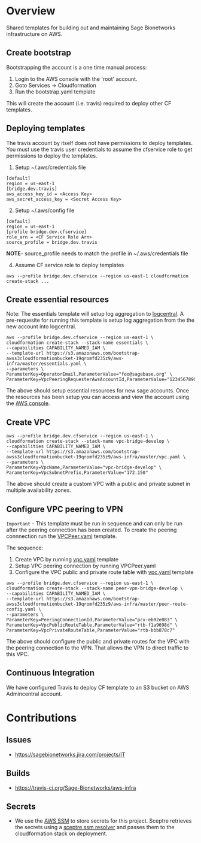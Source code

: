 # Overview
Shared templates for building out and maintaining Sage Bionetworks
infrastructure on AWS.

## Create bootstrap
Bootstrapping the account is a one time manual process:

1. Login to the AWS console with the 'root' account.
2. Goto Services -> Cloudformation
3. Run the bootstrap.yaml template

This will create the account (i.e. travis) required to deploy other
CF templates.

## Deploying templates

The travis account by itself does not have permissions to deploy templates.
You must use the travis user credentials to assume the cfservice role to
get permissions to deploy the templates.

1. Setup ~/.aws/credentials file
```
[default]
region = us-east-1
[bridge.dev.travis]
aws_access_key_id = <Access Key>
aws_secret_access_key = <Secret Access Key>
```

2. Setup ~/.aws/config file
```
[default]
region = us-east-1
[profile bridge.dev.cfservice]
role_arn = <CF Service Role Arn>
source_profile = bridge.dev.travis
```
__NOTE__- source_profile needs to match the profile in ~/.aws/credentials file

4. Assume CF service role to deploy templates
```
aws --profile bridge.dev.cfservice --region us-east-1 cloudformation create-stack ...
```

## Create essential resources

Note: The essentials template will setup log aggregation to
[logcentral](https://github.com/Sage-Bionetworks/logcentral-infra).  A
pre-requesite for running this template is setup log aggregation from
the the new account into logcentral.

```
aws --profile bridge.dev.cfservice --region us-east-1 \
cloudformation create-stack --stack-name essentials \
--capabilities CAPABILITY_NAMED_IAM \
--template-url https://s3.amazonaws.com/bootstrap-awss3cloudformationbucket-19qromfd235z9/aws-infra/master/essentials.yaml \
--parameters \
ParameterKey=OperatorEmail,ParameterValue="foo@sagebase.org" \
ParameterKey=VpcPeeringRequesterAwsAccountId,ParameterValue="123456789012""
```

The above should setup essential resources for new sage accounts.  Once
the resources has been setup you can access and view the account using the
[AWS console](https://AWS-account-ID-or-alias.signin.aws.amazon.com/console).

## Create VPC

```
aws --profile bridge.dev.cfservice --region us-east-1 \
cloudformation create-stack --stack-name vpc-bridge-develop \
--capabilities CAPABILITY_NAMED_IAM \
--template-url https://s3.amazonaws.com/bootstrap-awss3cloudformationbucket-19qromfd235z9/aws-infra/master/vpc.yaml \
--parameters \
ParameterKey=VpcName,ParameterValue="vpc-bridge-develop" \
ParameterKey=VpcSubnetPrefix,ParameterValue="172.150"
```

The above should create a custom VPC with a public and private subnet in
multiple availability zones.

## Configure VPC peering to VPN

`Important` - This template must be run in sequence and can only be run after
the peering connection has been created.  To create the peering connnection run the
[VPCPeer.yaml](https://github.com/Sage-Bionetworks/admincentral-infra/blob/master/templates/VPCPeer.yaml)
template.

The sequence:
1. Create VPC by running [vpc.yaml](./vpc.yaml) template
2. Setup VPC peering connection by running VPCPeer.yaml
3. Configure the VPC public and private route table with [vpc.yaml](./vpc.yaml) template

```
aws --profile bridge.dev.cfservice --region us-east-1 \
cloudformation create-stack --stack-name peer-vpn-bridge-develop \
--capabilities CAPABILITY_NAMED_IAM \
--template-url https://s3.amazonaws.com/bootstrap-awss3cloudformationbucket-19qromfd235z9/aws-infra/master/peer-route-config.yaml \
--parameters \
ParameterKey=PeeringConnectionId,ParameterValue="pcx-eb02e083" \
ParameterKey=VpcPublicRouteTable,ParameterValue="rtb-f1a9698d" \
ParameterKey=VpcPrivateRouteTable,ParameterValue="rtb-bbb878c7"
```

The above should configure the public and private routes for the VPC with
the peering connection to the VPN.  That allows the VPN to direct traffic
to this VPC.


## Continuous Integration
We have configured Travis to deploy CF template to an S3 bucket on
AWS Admincentral account.

# Contributions

## Issues
* https://sagebionetworks.jira.com/projects/IT

## Builds
* https://travis-ci.org/Sage-Bionetworks/aws-infra

## Secrets
* We use the [AWS SSM](https://docs.aws.amazon.com/systems-manager/latest/userguide/systems-manager-paramstore.html)
to store secrets for this project.  Sceptre retrieves the secrets using
a [sceptre ssm resolver](https://github.com/cloudreach/sceptre/tree/v1/contrib/ssm-resolver)
and passes them to the cloudformation stack on deployment.

